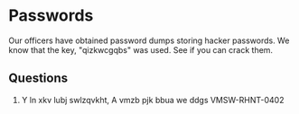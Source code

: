 # Passwords
Our officers have obtained password dumps storing hacker passwords. We know that the key, "qizkwcgqbs" was used. See if you can crack them.

## Questions
1. Y ln xkv lubj swlzqvkht, A vmzb pjk bbua we ddgs VMSW-RHNT-0402
